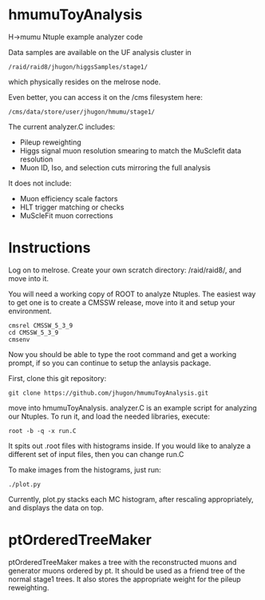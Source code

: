 hmumuToyAnalysis
================

H->mumu Ntuple example analyzer code

Data samples are available on the UF analysis cluster in

    /raid/raid8/jhugon/higgsSamples/stage1/

which physically resides on the melrose node.

Even better, you can access it on the /cms filesystem here:

    /cms/data/store/user/jhugon/hmumu/stage1/

The current analyzer.C includes:
*  Pileup reweighting
*  Higgs signal muon resolution smearing to match the MuSclefit data resolution
*  Muon ID, Iso, and selection cuts mirroring the full analysis

It does not include:  
*  Muon efficiency scale factors
*  HLT trigger matching or checks
*  MuScleFit muon corrections

Instructions
============

Log on to melrose.  Create your own scratch directory: /raid/raid8/<username>,
and move into it.

You will need a working copy of ROOT to analyze Ntuples.  The easiest way to
get one is to create a CMSSW release, move into it and setup your environment.

    cmsrel CMSSW_5_3_9
    cd CMSSW_5_3_9
    cmsenv

Now you should be able to type the root command and get a working prompt, if so
you can continue to setup the anlaysis package.

First, clone this git repository:

    git clone https://github.com/jhugon/hmumuToyAnalysis.git

move into hmumuToyAnalysis.  analyzer.C is an example script for analyzing our
Ntuples.  To run it, and load the needed libraries, execute:

    root -b -q -x run.C

It spits out .root files with histograms inside.  If you would like to analyze
a different set of input files, then you can change run.C

To make images from the histograms, just run:

    ./plot.py
    
Currently, plot.py stacks each MC histogram, after rescaling appropriately, and
displays the data on top.

ptOrderedTreeMaker
==================

ptOrderedTreeMaker makes a tree with the reconstructed muons and generator
muons ordered by pt.  It should be used as a friend tree of the normal stage1
trees. It also stores the appropriate weight for the pileup reweighting.
